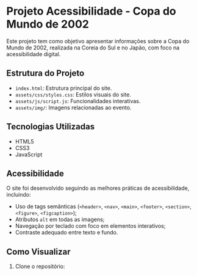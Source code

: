 # Projeto Acessibilidade - Copa do Mundo de 2002

Este projeto tem como objetivo apresentar informações sobre a Copa do Mundo de 2002, realizada na Coreia do Sul e no Japão, com foco na acessibilidade digital.

## Estrutura do Projeto

- `index.html`: Estrutura principal do site.
- `assets/css/styles.css`: Estilos visuais do site.
- `assets/js/script.js`: Funcionalidades interativas.
- `assets/img/`: Imagens relacionadas ao evento.

## Tecnologias Utilizadas

- HTML5
- CSS3
- JavaScript

## Acessibilidade

O site foi desenvolvido seguindo as melhores práticas de acessibilidade, incluindo:

- Uso de tags semânticas (`<header>`, `<nav>`, `<main>`, `<footer>`, `<section>`, `<figure>`, `<figcaption>`);
- Atributos `alt` em todas as imagens;
- Navegação por teclado com foco em elementos interativos;
- Contraste adequado entre texto e fundo.

## Como Visualizar

1. Clone o repositório:
